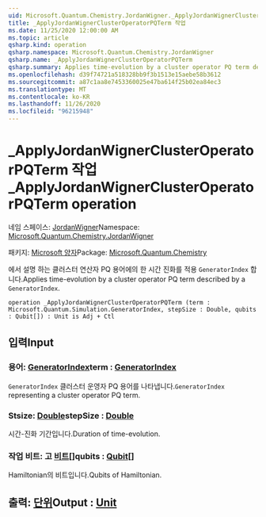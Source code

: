 ```yaml
---
uid: Microsoft.Quantum.Chemistry.JordanWigner._ApplyJordanWignerClusterOperatorPQTerm
title: _ApplyJordanWignerClusterOperatorPQTerm 작업
ms.date: 11/25/2020 12:00:00 AM
ms.topic: article
qsharp.kind: operation
qsharp.namespace: Microsoft.Quantum.Chemistry.JordanWigner
qsharp.name: _ApplyJordanWignerClusterOperatorPQTerm
qsharp.summary: Applies time-evolution by a cluster operator PQ term described by a `GeneratorIndex`.
ms.openlocfilehash: d39f74721a518328bb9f3b1513e15aebe58b3612
ms.sourcegitcommit: a87c1aa8e7453360025e47ba614f25b02ea84ec3
ms.translationtype: MT
ms.contentlocale: ko-KR
ms.lasthandoff: 11/26/2020
ms.locfileid: "96215948"
---
```

# <a name="_applyjordanwignerclusteroperatorpqterm-operation"></a><span data-ttu-id="5b4a4-102">_ApplyJordanWignerClusterOperatorPQTerm 작업</span><span class="sxs-lookup"><span data-stu-id="5b4a4-102">_ApplyJordanWignerClusterOperatorPQTerm operation</span></span>

<span data-ttu-id="5b4a4-103">네임 스페이스: [JordanWigner](xref:Microsoft.Quantum.Chemistry.JordanWigner)</span><span class="sxs-lookup"><span data-stu-id="5b4a4-103">Namespace: [Microsoft.Quantum.Chemistry.JordanWigner](xref:Microsoft.Quantum.Chemistry.JordanWigner)</span></span>

<span data-ttu-id="5b4a4-104">패키지: [Microsoft 양자](https://nuget.org/packages/Microsoft.Quantum.Chemistry)</span><span class="sxs-lookup"><span data-stu-id="5b4a4-104">Package: [Microsoft.Quantum.Chemistry](https://nuget.org/packages/Microsoft.Quantum.Chemistry)</span></span>


<span data-ttu-id="5b4a4-105">에서 설명 하는 클러스터 연산자 PQ 용어에의 한 시간 진화를 적용 `GeneratorIndex` 합니다.</span><span class="sxs-lookup"><span data-stu-id="5b4a4-105">Applies time-evolution by a cluster operator PQ term described by a `GeneratorIndex`.</span></span>

```qsharp
operation _ApplyJordanWignerClusterOperatorPQTerm (term : Microsoft.Quantum.Simulation.GeneratorIndex, stepSize : Double, qubits : Qubit[]) : Unit is Adj + Ctl
```


## <a name="input"></a><span data-ttu-id="5b4a4-106">입력</span><span class="sxs-lookup"><span data-stu-id="5b4a4-106">Input</span></span>

### <a name="term--generatorindex"></a><span data-ttu-id="5b4a4-107">용어: [GeneratorIndex](xref:Microsoft.Quantum.Simulation.GeneratorIndex)</span><span class="sxs-lookup"><span data-stu-id="5b4a4-107">term : [GeneratorIndex](xref:Microsoft.Quantum.Simulation.GeneratorIndex)</span></span>

<span data-ttu-id="5b4a4-108">`GeneratorIndex` 클러스터 운영자 PQ 용어를 나타냅니다.</span><span class="sxs-lookup"><span data-stu-id="5b4a4-108">`GeneratorIndex` representing a cluster operator PQ term.</span></span>


### <a name="stepsize--double"></a><span data-ttu-id="5b4a4-109">Stsize: [Double](xref:microsoft.quantum.lang-ref.double)</span><span class="sxs-lookup"><span data-stu-id="5b4a4-109">stepSize : [Double](xref:microsoft.quantum.lang-ref.double)</span></span>

<span data-ttu-id="5b4a4-110">시간-진화 기간입니다.</span><span class="sxs-lookup"><span data-stu-id="5b4a4-110">Duration of time-evolution.</span></span>


### <a name="qubits--qubit"></a><span data-ttu-id="5b4a4-111">작업 비트: 고 [비트](xref:microsoft.quantum.lang-ref.qubit)[]</span><span class="sxs-lookup"><span data-stu-id="5b4a4-111">qubits : [Qubit](xref:microsoft.quantum.lang-ref.qubit)[]</span></span>

<span data-ttu-id="5b4a4-112">Hamiltonian의 비트입니다.</span><span class="sxs-lookup"><span data-stu-id="5b4a4-112">Qubits of Hamiltonian.</span></span>



## <a name="output--unit"></a><span data-ttu-id="5b4a4-113">출력: [단위](xref:microsoft.quantum.lang-ref.unit)</span><span class="sxs-lookup"><span data-stu-id="5b4a4-113">Output : [Unit](xref:microsoft.quantum.lang-ref.unit)</span></span>

